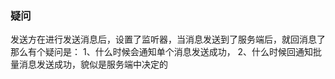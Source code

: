 ### 疑问
发送方在进行发送消息后，设置了监听器，当消息发送到了服务端后，就回消息了
那么有个疑问是：
1、什么时候会通知单个消息发送成功，
2、什么时候回通知批量消息发送成功，貌似是服务端中决定的